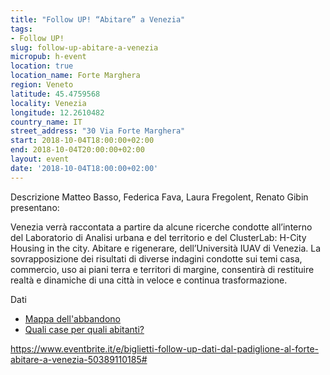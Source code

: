 ```yaml
---
title: "Follow UP! “Abitare” a Venezia"
tags:
- Follow UP!
slug: follow-up-abitare-a-venezia
micropub: h-event
location: true
location_name: Forte Marghera
region: Veneto
latitude: 45.4759568
locality: Venezia
longitude: 12.2610482
country_name: IT
street_address: "30 Via Forte Marghera"
start: 2018-10-04T18:00:00+02:00
end: 2018-10-04T20:00:00+02:00
layout: event
date: '2018-10-04T18:00:00+02:00'
---
```

Descrizione
Matteo Basso, Federica Fava, Laura Fregolent, Renato Gibin presentano:

Venezia verrà raccontata a partire da alcune ricerche condotte all’interno del Laboratorio di Analisi urbana e del territorio e del ClusterLab: H-City Housing in the city. Abitare e rigenerare, dell’Università IUAV di Venezia. La sovrapposizione dei risultati di diverse indagini condotte sui temi casa, commercio, uso ai piani terra e territori di margine, consentirà di restituire realtà e dinamiche di una città in veloce e continua trasformazione.

Dati

* [Mappa dell'abbandono](http://iuav-labgis.maps.arcgis.com/apps/MapJournal/index.html?appid=c80b12379b7c4c119fed69d2ad3845f3)
* [Quali case per quali abitanti?](http://iuav-labgis.maps.arcgis.com/apps/MapJournal/index.html?appid=83e4a30bba954268ada8d1b5f7858701)


https://www.eventbrite.it/e/biglietti-follow-up-dati-dal-padiglione-al-forte-abitare-a-venezia-50389110185#